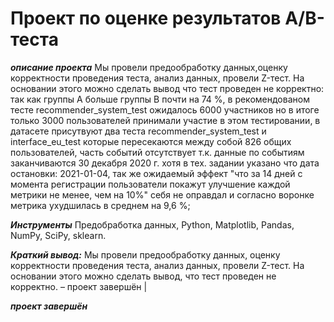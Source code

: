 # Проект по оценке результатов A/B-теста

***описание проекта*** Мы провели предообработку данных,оценку корректности проведения теста, анализ данных, провели Z-тест. На основании этого можно сделать вывод что тест проведен не корректно: так как группы A больше группы B почти на 74 %, в рекомендованом тесте recommender_system_test ожидалось 6000 участников но в итоге только 3000 пользователей принимали участие в этом тестировании, в датасете присутвуют два теста recommender_system_test и interface_eu_test которые пересекаются между собой 826 общих пользователей, часть событий отсутствует т.к. данные по событиям заканчиваются 30 декабря 2020 г. хотя в тех. задании указано что дата остановки: 2021-01-04, так же ожидаемый эффект "что за 14 дней с момента регистрации пользователи покажут улучшение каждой метрики не менее, чем на 10%" себя не оправдал и согласно воронке метрика ухудшилась в среднем на 9,6 %;

***Инструменты*** Предобработка данных, Python, Matplotlib, Pandas, NumPy, SciPy, sklearn. 

***Краткий вывод:*** Мы провели предообработку данных, оценку корректности проведения теста, анализ данных, провели Z-тест. На основании этого можно сделать вывод, что тест проведен не корректно. – проект завершён |
 
***проект завершён***